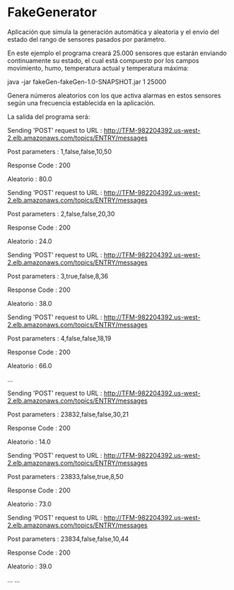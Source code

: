 # FakeGenerator

Aplicación que simula la generación automática y aleatoria y el envío del estado del rango de sensores pasados por parámetro.

En este ejemplo el programa creará 25.000 sensores que estarán enviando continuamente su estado, el cual está compuesto por los campos movimiento, humo, temperatura actual y temperatura máxima:

java -jar fakeGen-fakeGen-1.0-SNAPSHOT.jar 1 25000

Genera números aleatorios con los que activa alarmas en estos sensores según una frecuencia establecida en la aplicación. 

La salida del programa será:

Sending 'POST' request to URL : http://TFM-982204392.us-west-2.elb.amazonaws.com/topics/ENTRY/messages

Post parameters : 1,false,false,10,50

Response Code : 200

Aleatorio : 80.0


Sending 'POST' request to URL : http://TFM-982204392.us-west-2.elb.amazonaws.com/topics/ENTRY/messages

Post parameters : 2,false,false,20,30

Response Code : 200

Aleatorio : 24.0


Sending 'POST' request to URL : http://TFM-982204392.us-west-2.elb.amazonaws.com/topics/ENTRY/messages

Post parameters : 3,true,false,8,36

Response Code : 200

Aleatorio : 38.0


Sending 'POST' request to URL : http://TFM-982204392.us-west-2.elb.amazonaws.com/topics/ENTRY/messages

Post parameters : 4,false,false,18,19

Response Code : 200

Aleatorio : 66.0


...

Sending 'POST' request to URL : http://TFM-982204392.us-west-2.elb.amazonaws.com/topics/ENTRY/messages

Post parameters : 23832,false,false,30,21

Response Code : 200

Aleatorio : 14.0


Sending 'POST' request to URL : http://TFM-982204392.us-west-2.elb.amazonaws.com/topics/ENTRY/messages

Post parameters : 23833,false,true,8,50

Response Code : 200

Aleatorio : 73.0


Sending 'POST' request to URL : http://TFM-982204392.us-west-2.elb.amazonaws.com/topics/ENTRY/messages

Post parameters : 23834,false,false,10,44

Response Code : 200

Aleatorio : 39.0


...
...


